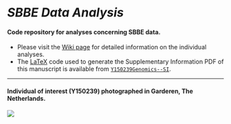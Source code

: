 # _SBBE Data Analysis_

#### Code repository for analyses concerning SBBE data.

- Please visit the [Wiki page](https://github.com/g-pacheco/Y150239Genomics/wiki) for detailed information on the individual analyses.
- The [LaTeX](https://en.wikipedia.org/wiki/LaTeX) code used to generate the Supplementary Information PDF of this manuscript is available from [`Y150239Genomics--SI`](https://github.com/g-pacheco/Y150239Genomics/tree/main/Y150239Genomics--SI).
***

#### Individual of interest (Y150239) photographed in Garderen, The Netherlands.
![](https://github.com/g-pacheco/sbbe-oficial/blob/main/SBBE_SBBE24--DescriptiveMaps.jpg)
